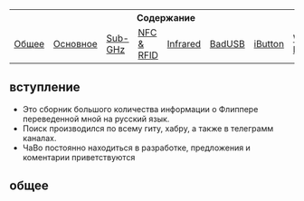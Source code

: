 <table align="center">
  <tr><th colspan="8">Содержание</th></tr>
  <tr>
    <td><a href="#общее-">Общее</a></td>
    <td><a href="#основное-">Основное</a></td>
    <td><a href="#sub-ghz-">Sub-GHz</a></td>
    <td><a href="#nfc--rfid-">NFC & RFID</a></td>
    <td><a href="#infrared-">Infrared</a></td>
    <td><a href="#badusb-">BadUSB</a></td>
    <td><a href="#ibutton-">iButton</a></td>
    <td><a href="#wifi-board-">WiFi board</a></td>
  </tr>
<table>

## вступление
- Это сборник большого количества информации о Флиппере переведенной мной на русский язык.
- Поиск производился по всему гиту, хабру, а также в телеграмм каналах.
- ЧаВо постоянно находиться в разработке, предложения и коментарии приветствуются

## общее  
